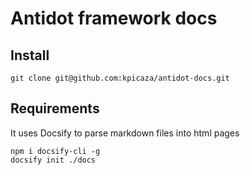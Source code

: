 # Antidot framework docs

## Install

````
git clone git@github.com:kpicaza/antidot-docs.git
````

## Requirements

It uses Docsify to parse markdown files into html pages

````
npm i docsify-cli -g
docsify init ./docs
````
